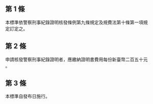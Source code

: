 第 1 條
-------
本標準依警察刑事紀錄證明核發條例第九條規定及規費法第十條第一項規  
定訂定之。

第 2 條
-------
申請核發警察刑事紀錄證明者，應繳納證明書費用每份新臺幣二百五十元  
。

第 3 條
-------
本標準自發布日施行。

